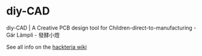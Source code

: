 # diy-CAD
diy-CAD | A Creative PCB design tool for Children-direct-to-manufacturing - Gär Lämpli - 發酵小燈

See all info on the [hackteria wiki](http://hackteria.org/wiki/diy-CAD)
